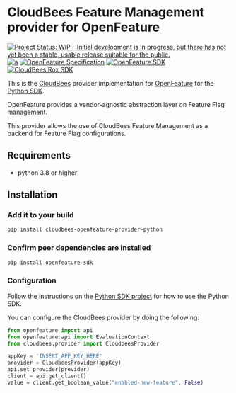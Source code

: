 # CloudBees Feature Management provider for OpenFeature

[![Project Status: WIP – Initial development is in progress, but there has not yet been a stable, usable release suitable for the public.](https://www.repostatus.org/badges/latest/wip.svg)](https://www.repostatus.org/#wip)
[![a](https://img.shields.io/badge/slack-%40cncf%2Fopenfeature-brightgreen?style=flat&logo=slack)](https://cloud-native.slack.com/archives/C0344AANLA1)
[![OpenFeature Specification](https://img.shields.io/static/v1?label=OpenFeature%20Specification&message=v0.3.0&color=red)](https://github.com/open-feature/spec/tree/v0.3.0)
[![OpenFeature SDK](https://img.shields.io/static/v1?label=OpenFeature%20SDK&message=v1.0.0&color=green)](https://github.com/open-feature/python-sdk/)
[![CloudBees Rox SDK](https://img.shields.io/static/v1?label=Rox%20SDK&message=v5.0.10&color=green)](https://pypi.org/project/rox/)

This is the [CloudBees](https://www.cloudbees.com/products/feature-management) provider implementation for [OpenFeature](https://openfeature.dev/) for the [Python SDK](https://github.com/open-feature/python-sdk).

OpenFeature provides a vendor-agnostic abstraction layer on Feature Flag management.

This provider allows the use of CloudBees Feature Management as a backend for Feature Flag configurations.

## Requirements
- python 3.8 or higher

## Installation

### Add it to your build

```bash
pip install cloudbees-openfeature-provider-python
```

### Confirm peer dependencies are installed
```bash
pip install openfeature-sdk
```


### Configuration

Follow the instructions on the [Python SDK project](https://github.com/open-feature/python-sdk) for how to use the Python SDK.

You can configure the CloudBees provider by doing the following:

```python
from openfeature import api
from openfeature.api import EvaluationContext
from cloudbees.provider import CloudbeesProvider

appKey = 'INSERT_APP_KEY_HERE'
provider = CloudbeesProvider(appKey)
api.set_provider(provider)
client = api.get_client()
value = client.get_boolean_value("enabled-new-feature", False)
```